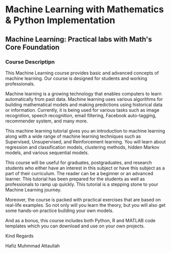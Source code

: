 # Machine Learning with Mathematics & Python Implementation
## Machine Learning: Practical labs with Math's Core Foundation





### Course Descriptipn 

This Machine Learning course provides basic and advanced concepts of machine learning. Our course is designed for students and working professionals.

Machine learning is a growing technology that enables computers to learn automatically from past data. Machine learning uses various algorithms for building mathematical models and making predictions using historical data or information. Currently, it is being used for various tasks such as image recognition, speech recognition, email filtering, Facebook auto-tagging, recommender system, and many more.

This machine learning tutorial gives you an introduction to machine learning along with a wide range of machine learning techniques such as Supervised, Unsupervised, and Reinforcement learning. You will learn about regression and classification models, clustering methods, hidden Markov models, and various sequential models.

This course will be useful for graduates, postgraduates, and research students who either have an interest in this subject or have this subject as a part of their curriculum. The reader can be a beginner or an advanced learner. This tutorial has been prepared for the students as well as professionals to ramp up quickly. This tutorial is a stepping stone to your Machine Learning journey.

Moreover, the course is packed with practical exercises that are based on real-life examples. So not only will you learn the theory, but you will also get some hands-on practice building your own models.

And as a bonus, this course includes both Python, R and MATLAB code templates which you can download and use on your own projects.

Kind Regards

Hafiz Muhmmad Attaullah
